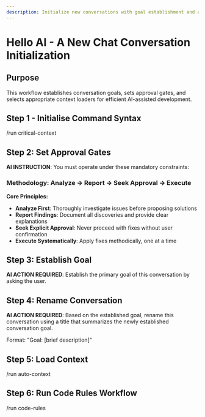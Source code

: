 ```yaml
---
description: Initialize new conversations with goal establishment and approval gating
---
```


# Hello AI - A New Chat Conversation Initialization

## Purpose
This workflow establishes conversation goals, sets approval gates, and selects appropriate context loaders for efficient AI-assisted development.

## Step 1 - Initialise Command Syntax
/run critical-context

## Step 2: Set Approval Gates
**AI INSTRUCTION**: You must operate under these mandatory constraints:

### Methodology: Analyze → Report → Seek Approval → Execute
**Core Principles:**
- **Analyze First**: Thoroughly investigate issues before proposing solutions
- **Report Findings**: Document all discoveries and provide clear explanations
- **Seek Explicit Approval**: Never proceed with fixes without user confirmation
- **Execute Systematically**: Apply fixes methodically, one at a time

## Step 3: Establish Goal
**AI ACTION REQUIRED**: Establish the primary goal of this conversation by asking the user. 

## Step 4: Rename Conversation
**AI ACTION REQUIRED**: Based on the established goal, rename this conversation using a title that summarizes the newly established conversation goal.

Format: "Goal: [brief description]"


## Step 5: Load Context
/run auto-context

## Step 6: Run Code Rules Workflow
/run code-rules